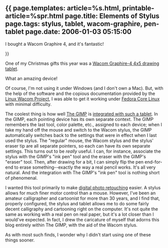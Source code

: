 {{
page.templates: article=%s.html, printable-article=%spr.html
page.title: Elements of Stylus
page.tags: stylus, tablet, wacom-graphire, pen-tablet
page.date: 2006-01-03 05:15:00
---
I bought a Wacom Graphire 4, and it's fantastic!


}}

One of my Christmas gifts this year was a
[Wacom Graphire-4 4x5 drawing tablet][].

What an amazing device!

Of course, I'm not using it under Windows (and I don't own a Mac).
But, with the help of the software and the copious documentation
provided by the
[Linux Wacom Project][], I was
able to get it working under
[Fedora Core Linux][] with minimal
difficulty.

The coolest thing is how well [The GIMP][] is
[integrated with such a tablet][].
In the GIMP, each pointing device has its own separate context. The
GIMP remembers the last tool, color palette, etc., assigned to each
device; when I take my hand off the mouse and switch to the Wacom
stylus, the GIMP automatically switches back to the settings that
were in effect when I last used the stylus. The "regular" mouse,
the Wacom stylus and the stylus' eraser tip are all separate
pointers, so each can have its own separate settings. This turns
out to be *really* useful. I can, for instance, associate the
stylus with the GIMP's "ink pen" tool and the eraser with the
GIMP's "eraser" tool. Then, after drawing for a bit, I can simply
flip the pen end-for-end to erase something--exactly the way a real
pencil works. It's all very natural. And the integration with The
GIMP's "ink pen" tool is nothing short of phenomenal.

I wanted this tool primarily to make
[digital photo retouching][]
easier. A stylus allows for much finer motor control than a mouse.
However, I've been an amateur calligrapher and cartoonist for more
than 30 years, and I find that, properly configured, the stylus and
tablet allows me to do some fairly decent calligraphy and
cartooning right on the computer. It's not quite the same as
working with a real pen on real paper, but it's a lot closer than I
would've expected. In fact, I drew the caricature of myself that
adorns this blog entirely within The GIMP, with the aid of the
Wacom stylus.

As with most such finds, I wonder why I didn't start using one of
these things sooner.

[Wacom Graphire-4 4x5 drawing tablet]: http://www.wacom.com/graphire/4x5.cfm
[Linux Wacom Project]: http://linuxwacom.sourceforge.net/
[Fedora Core Linux]: http://www.redhat.com/fedora/
[The GIMP]: http://www.gimp.org/
[integrated with such a tablet]: http://wiki.gimp.org/gimp/DrawingTablets
[digital photo retouching]: http://gimps.de/en/tutorials/gimp/picture-photo-image/editing-retouching/
